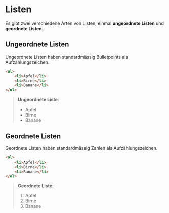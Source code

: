 # Listen

<show-structure depth="2" />

Es gibt zwei verschiedene Arten von Listen, einmal **ungeordnete Listen** und **geordnete Listen**.

## Ungeordnete Listen

Ungeordnete Listen haben standardmässig Bulletpoints als Aufzählungszeichen.

```HTML
<ul>
    <li>Apfel</li>
    <li>Birne</li>
    <li>Banane</li>
</ul>
```

> **Ungeordnete Liste**:
> - Apfel
> - Birne
> - Banane

## Geordnete Listen

Geordnete Listen haben standardmässig Zahlen als Aufzählungszeichen.

```HTML
<ol>
    <li>Apfel</li>
    <li>Birne</li>
    <li>Banane</li>
</ol>
```

> **Geordnete Liste**:
> 1. Apfel
> 2. Birne
> 3. Banane